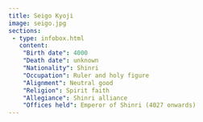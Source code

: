 ```yaml
---
title: Seigo Kyoji
image: seigo.jpg
sections:
 - type: infobox.html
   content:
    "Birth date": 4000
    "Death date": unknown
    "Nationality": Shinri
    "Occupation": Ruler and holy figure
    "Alignment": Neutral good
    "Religion": Spirit faith
    "Allegiance": Shinri alliance
    "Offices held": Emperor of Shinri (4027 onwards)
---
```


